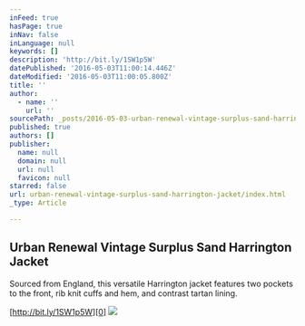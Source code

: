 ```yaml
---
inFeed: true
hasPage: true
inNav: false
inLanguage: null
keywords: []
description: 'http://bit.ly/1SW1p5W'
datePublished: '2016-05-03T11:00:14.446Z'
dateModified: '2016-05-03T11:00:05.800Z'
title: ''
author:
  - name: ''
    url: ''
sourcePath: _posts/2016-05-03-urban-renewal-vintage-surplus-sand-harrington-jacket.md
published: true
authors: []
publisher:
  name: null
  domain: null
  url: null
  favicon: null
starred: false
url: urban-renewal-vintage-surplus-sand-harrington-jacket/index.html
_type: Article

---
```

## Urban Renewal Vintage Surplus Sand Harrington Jacket

Sourced from England, this versatile Harrington jacket features two pockets to the front, rib knit cuffs and hem, and contrast tartan lining.

[http://bit.ly/1SW1p5W][0]
![](https://s3-us-west-2.amazonaws.com/the-grid-img/p/fb2954e70331e5318f4f8390a73c0d407b8a5ba4.jpg)

[0]: http://bit.ly/1SW1p5W